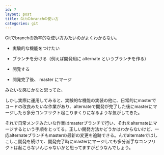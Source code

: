 ```yaml
---
id: 7
layout: post
title: Gitのbranchの使い方
categories: git
---
```


Gitでbranchの効率的な使い方みたいのがよくわからない。

*	実験的な機能をつけたい

*	ブランチを分ける（例えば開発用に alternate というブランチを作る）

*	開発する

*	開発完了後、 master にマージ

みたいな感じかなと思ってた。

しかし実際に運用してみると、実験的な機能の実装の他に、日常的にmasterでコードの改良みたいな作業があり、alternateで開発が完了した後にmasterにマージしたら多分コンフリクト起こりまくりになるような気がしてきた。

それで日常メンテみたいな作業はmasterブランチで行い、それをalternateにマージするという手順をとってる。正しい開発方法かどうかはわからないけど、一応alternateブランチもmasterの最新の変更を追跡できる。んでalternateではしこしこ開発を続けて、開発完了時にmasterにマージしても多分派手なコンフリクトは起こらないんじゃないかと思ってますがどうなんでしょう。